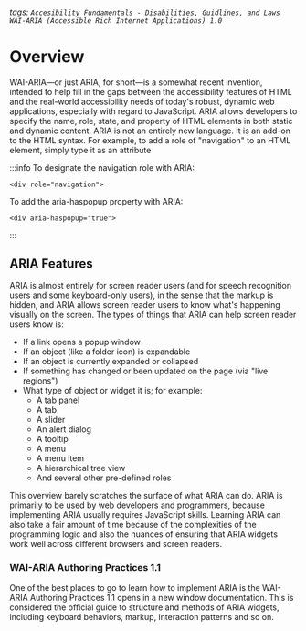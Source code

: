###### tags: `Accesibility Fundamentals - Disabilities, Guidlines, and Laws` `WAI-ARIA (Accessible Rich Internet Applications) 1.0`

# Overview
WAI-ARIA—or just ARIA, for short—is a somewhat recent invention, intended to help fill in the gaps between the accessibility features of HTML and the real-world accessibility needs of today's robust, dynamic web applications, especially with regard to JavaScript. ARIA allows developers to specify the name, role, state, and property of HTML elements in both static and dynamic content. ARIA is not an entirely new language. It is an add-on to the HTML syntax. For example, to add a role of "navigation" to an HTML element, simply type it as an attribute

:::info
To designate the navigation role with ARIA:

```htmlembedded=
<div role="navigation">
```

To add the aria-haspopup property with ARIA:
```htmlembedded=
<div aria-haspopup="true">
```
:::

## ARIA Features
ARIA is almost entirely for screen reader users (and for speech recognition users and some keyboard-only users), in the sense that the markup is hidden, and ARIA allows screen reader users to know what's happening visually on the screen. The types of things that ARIA can help screen reader users know is:

* If a link opens a popup window
* If an object (like a folder icon) is expandable
* If an object is currently expanded or collapsed
* If something has changed or been updated on the page (via "live regions")
* What type of object or widget it is; for example:
    * A tab panel
    * A tab
    * A slider
    * An alert dialog
    * A tooltip
    * A menu
    * A menu item
    * A hierarchical tree view
    * And several other pre-defined roles

This overview barely scratches the surface of what ARIA can do. ARIA is primarily to be used by web developers and programmers, because implementing ARIA usually requires JavaScript skills. Learning ARIA can also take a fair amount of time because of the complexities of the programming logic and also the nuances of ensuring that ARIA widgets work well across different browsers and screen readers.

### WAI-ARIA Authoring Practices 1.1
One of the best places to go to learn how to implement ARIA is the WAI-ARIA Authoring Practices 1.1 opens in a new window documentation. This is considered the official guide to structure and methods of ARIA widgets, including keyboard behaviors, markup, interaction patterns and so on.

